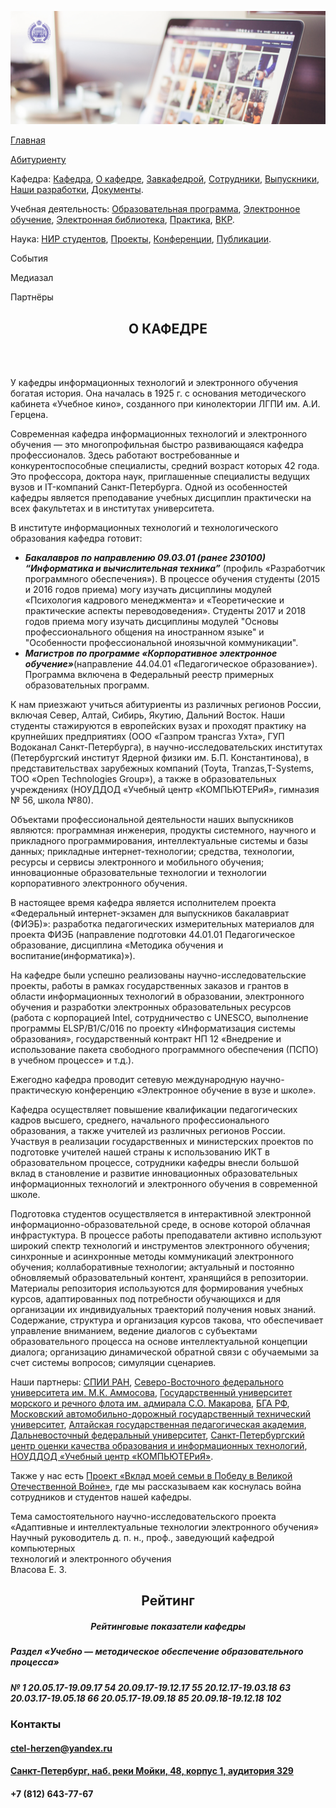 <!-- Автор верстки: Третьяк Глеб -->

![alt text](https://raw.githubusercontent.com/VasiliyWebDesign/HerzenPractice1/master/%D0%A1%D0%BA%D1%80%D0%B8%D0%BD%D1%88%D0%BE%D1%82%2006-02-2020%20182841.png)


<a href="https://ict.herzen.spb.ru/">Главная<a>

<a href="https://ict.herzen.spb.ru/enrollee">Абитуриенту<a>

Кафедра:
<a href="https://ict.herzen.spb.ru/department">Кафедра<a>,
<a href="https://ict.herzen.spb.ru/department/about-us">О кафедре<a>,
<a href="https://ict.herzen.spb.ru/department/employees/person/vlasova-e-z">Завкафедрой<a>,
<a href="https://ict.herzen.spb.ru/department/employees">Сотрудники<a>,
<a href="https://ict.herzen.spb.ru/department/graduates">Выпускники<a>,
<a href="https://ict.herzen.spb.ru/department/development">Наши разработки<a>,
<a href="https://ict.herzen.spb.ru/department/documents">Документы<a>.

Учебная деятельность:
<a href="https://ict.herzen.spb.ru/activity/educational-program">Образовательная программа<a>,
<a href="https://ict.herzen.spb.ru/activity/e-learning">Электронное обучение<a>,
<a href="https://ict.herzen.spb.ru/activity/digital-library">Электронная библиотека<a>,
<a href="https://ict.herzen.spb.ru/activity/practice">Практика<a>,
<a href="https://ict.herzen.spb.ru/activity/vkr">ВКР<a>.

Наука:
<a href="https://ict.herzen.spb.ru/science/research-work">НИР студентов<a>,
<a href="https://ict.herzen.spb.ru/science/projects">Проекты<a>,
<a href="https://ict.herzen.spb.ru/science/conferences">Конференции<a>,
<a href="https://ict.herzen.spb.ru/science/publications"> Публикации<a>.

<a href="https://ict.herzen.spb.ru/events"> <a>События

<a href="https://ict.herzen.spb.ru/media-room"> <a>Медиазал

<a href="https://ict.herzen.spb.ru/partners"> <a>Партнёры

		
     			
            
<h2 align="center">О КАФЕДРЕ</h2>
<br>
<br>
<div align="left">
<p>
	У кафедры информационных технологий и электронного обучения богатая история. Она началась в 1925 г. с основания методического кабинета «Учебное кино», созданного при
	кинолектории  ЛГПИ им. А.И. Герцена.
</p>
<p>
	Современная кафедра информационных технологий и электронного обучения — это многопрофильная быстро развивающаяся кафедра профессионалов. Здесь работают востребованные и 
	конкурентоспособные специалисты, средний возраст которых 42 года. Это профессора, доктора наук, приглашенные специалисты ведущих вузов и IT-компаний Санкт-Петербурга. 
	Одной из особенностей кафедры является преподавание учебных дисциплин практически на всех факультетах и в институтах университета.
</p>
<p>
	В институте информационных технологий и технологического образования кафедра готовит:
<p>
<ul>
	<li>
		<b><i>Бакалавров по направлению 09.03.01 (ранее 230100) “Информатика и вычислительная техника”</b></i> (профиль «Разработчик программного обеспечения»). 
		В процессе обучения студенты (2015 и 2016 годов приема) могу изучать дисциплины модулей «Психология кадрового менеджмента» и «Теоретические и практические
		аспекты переводоведения». Студенты 2017 и 2018 годов приема могу изучать дисциплины модулей "Основы професcионального общения на иностранном языке" и 
		"Особенности профеcсиональной иноязычной коммуникации".
	</li>
	<li>
		<b><i>Магистров по программе «Корпоративное электронное обучение»</b></i>(направление 44.04.01 «Педагогическое образование»). 
		Программа включена в Федеральный реестр примерных образовательных программ.
	</li>
</ul>
<p>
	К нам приезжают учиться абитуриенты из различных регионов России, включая Север, Алтай, Сибирь, Якутию, Дальний Восток. Наши студенты стажируются в 
	европейских вузах и проходят практику на крупнейших предприятиях (ООО «Газпром трансгаз Ухта», ГУП Водоканал Санкт-Петербурга), в научно-исследовательских
	институтах (Петербургский институт Ядерной физики им. Б.П. Константинова), в представительствах зарубежных компаний (Toyta, Tranzas,T-Systems, ТОО 
	«Open Technologies Group»), а также в образовательных учреждениях (НОУДДОД «Учебный центр «КОМПЬЮТЕРиЯ», гимназия № 56, школа №80). 
</p>
<p>
	Объектами профессиональной деятельности наших выпускников являются: программная инженерия, продукты системного, научного и прикладного программирования, 
	интеллектуальные системы и базы данных; прикладные интернет-технологии; средства, технологии, ресурсы и сервисы электронного и мобильного обучения; инновационные
	образовательные технологии и технологии корпоративного электронного обучения. 
</p>
<p>
	В настоящее время кафедра является исполнителем проекта «Федеральный интернет-экзамен для выпускников бакалавриат (ФИЭБ)»: разработка педагогических измерительных
	материалов для проекта ФИЭБ (направление подготовки 44.01.01 Педагогическое образование, дисциплина «Методика обучения и воспитание(информатика)»).  
</p>
<p>
    На кафедре были успешно реализованы научно-исследовательские проекты, работы в рамках государственных заказов и грантов в области информационных технологий в 
    образовании, электронного обучения и разработки электронных образовательных ресурсов (работа с корпорацией Intel, сотрудничество с UNESCO, выполнение программы 
    ELSP/B1/C/016 по проекту «Информатизация системы образования», государственный контракт НП 12 «Внедрение и использование пакета свободного программного обеспечения 
    (ПСПО) в учебном процессе» и т.д.). 
</p>
<p>
	Ежегодно кафедра проводит сетевую международную научно-практическую конференцию «Электронное обучение в вузе и школе». 
</p>
<p>
	Кафедра осуществляет повышение квалификации педагогических кадров высшего, среднего, начального профессионального образования, а также учителей из различных 
	регионов России. Участвуя в реализации государственных и министерских проектов по подготовке учителей нашей страны к использованию ИКТ в образовательном процессе, 
	сотрудники кафедры внесли большой вклад в становление и развитие инновационных образовательных информационных технологий и электронного обучения в современной школе. 
</p>
<p>
	Подготовка студентов осуществляется в интерактивной электронной информационно-образовательной среде, в основе которой облачная инфрастуктура. В процессе работы 
	преподаватели активно используют широкий спектр технологий и инструментов электронного обучения; синхронные и асинхронные методы коммуникаций электронного обучения; 
	коллаборативные технологии; актуальный и постоянно обновляемый образовательный контент, хранящийся в репозитории. Материалы репозитория используются для формирования 
	учебных курсов, адаптированных под потребности обучающихся и для организации их индивидуальных траекторий получения новых знаний. Содержание, структура и организация 
	курсов такова, что обеспечивает управление вниманием, ведение диалогов с субъектами образовательного процесса на основе интеллектуальной концепции диалога; организацию 
	динамической обратной связи с обучаемыми за счет системы вопросов; симуляции сценариев.
</p>
<p>
	Наши партнеры: <a href="http://www.spiiras.nw.ru/">СПИИ РАН<a>, <a href="https://www.s-vfu.ru/">Северо-Восточного федерального университета им. М.К. Аммосова<a>, <a href="https://gumrf.ru/">Государственный университет морского и речного флота им. 
	адмирала С.О. Макарова<a>, <a href="http://www.bgarf.ru/">БГА РФ<a>, <a href="http://www.madi.ru/">Московский автомобильно-дорожный государственный технический университет<a>, <a href="https://www.altspu.ru/">Алтайская государственная педагогическая академия<a>, <a href="https://www.dvfu.ru/">Дальневосточный 
	федеральный университет<a>, <a href="https://rcokoit.ru/">Санкт-Петербургский центр оценки качества образования и информационных технологий<a>, <a href="https://e-computeria.ru/">НОУДДОД «Учебный центр «КОМПЬЮТЕРиЯ»<a>.
</p>
<p>
	Также у нас есть <a href="https://ict.herzen.spb.ru/department/about-us/ww2">Проект «Вклад моей семьи в Победу в Великой Отечественной Войне»<a>, где мы рассказываем как коснулась война сотрудников и студентов нашей кафедры.
	</p>

<p>
	Тема самостоятельного научно-исследовательского проекта <br>
	«Адаптивные и интеллектуальные технологии электронного обучения»<br>
	Научный руководитель д. п. н., проф., заведующий кафедрой компьютерных<br>
	технологий и электронного обучения<br>
	Власова Е. З.<br>
</p>
</div>
<div>
<h2 align="center">Рейтинг</h2>
<h5 align="center">Рейтинговые показатели кафедры</h5>
<h5>Раздел «Учебно — методическое обеспечение образовательного
процесса»<h5>
	№	1
20.05.17-19.09.17	54
 20.09.17-19.12.17	55
20.12.17-19.03.18	63
 20.03.17-19.05.18	66
 20.05.17-19.09.18	85
 20.09.18-19.12.18	102
	<h3> Контакты </h3>
	<h4><a href="mailto:ctel-herzen@yandex.ru">ctel-herzen@yandex.ru</a></h4>
	<h4><a href="https://www.google.ru/maps/place/1+%D0%BA%D0%BE%D1%80%D0%BF%D1%83%D1%81/@59.9340622,30.316832,17z/data=!4m13!1m7!3m6!1s0x4696319a699e968d:0xce67e04e5a3b88fb!2z0L3QsNCxLiDRgNC10LrQuCDQnNC-0LnQutC4LCA0OCDQutC-0YDQv9GD0YEgMSwg0KHQsNC90LrRgi3Qn9C10YLQtdGA0LHRg9GA0LMsIDE5MTE4Ng!3b1!8m2!3d59.932328!4d30.3188027!3m4!1s0x0:0xde67d372394025c!8m2!3d59.9327881!4d30.3181256 ">Санкт-Петербург, наб. реки Мойки, 48, корпус 1, аудитория 329
</a> </h4>
	<h4> +7 (812) 643-77-67 </h4>
